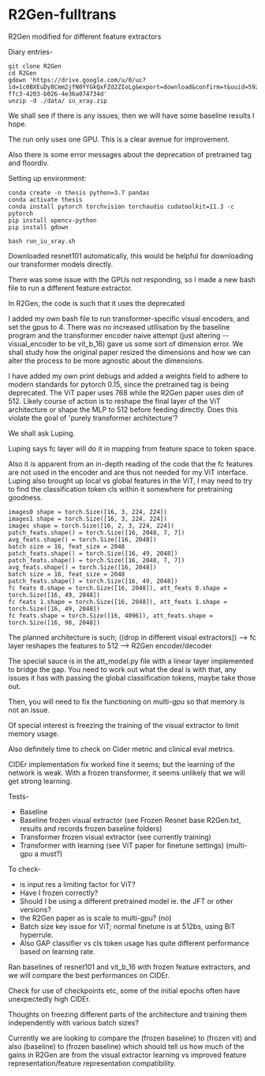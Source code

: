 # R2Gen-fulltrans
R2Gen modified for different feature extractors

Diary entries-
```shell
git clone R2Gen
cd R2Gen
gdown 'https://drive.google.com/u/0/uc?id=1c0BXEuDy8Cmm2jfN0YYGkQxFZd2ZIoLg&export=download&confirm=t&uuid=5926bb3d-ffc3-4203-b026-4e36a074734d'
unzip -d ./data/ iu_xray.zip

```
We shall see if there is any issues, then we will have some baseline results I hope.

The run only uses one GPU. This is a clear avenue for improvement.

Also there is some error messages about the deprecation of pretrained tag and floordiv.

Setting up environment:
```shell
conda create -n thesis python=3.7 pandas
conda activate thesis
conda install pytorch torchvision torchaudio cudatoolkit=11.3 -c pytorch
pip install opencv-python
pip install gdown

bash run_iu_xray.sh
```

Downloaded resnet101 automatically, this would be helpful for downloading our transformer models directly.

There was some issue with the GPUs not responding, so I made a new bash file to run a different feature extractor.

In R2Gen, the code is such that it uses the deprecated 

I added my own bash file to run transformer-specific visual encoders, and set the gpus to 4. There was no increased utilisation by the baseline program and the transformer encoder naive attempt (just altering --visual_encoder to be vit_b_16) gave us some sort of dimension error. We shall study how the original paper resized the dimensions and how we can alter the process to be more agnostic about the dimensions.


I have added my own print debugs and added a weights field to adhere to modern standards for pytorch 0.15, since the pretrained tag is being deprecated.
The ViT paper uses 768 while the R2Gen paper uses dim of 512. Likely course of action is to reshape the final layer of the ViT architecture or shape the MLP to 512 before feeding directly. Does this violate the goal of 'purely transformer architecture'?

We shall ask Luping.

Luping says fc layer will do it in mapping from feature space to token space.

Also it is apparent from an in-depth reading of the code that the fc features are not used in the encoder and are thus not needed for my ViT interface. Luping also brought up local vs global features in the ViT, I may need to try to find the classification token cls within it somewhere for pretraining goodness.


```shell
images0 shape = torch.Size([16, 3, 224, 224])
images1 shape = torch.Size([16, 3, 224, 224])
images shape = torch.Size([16, 2, 3, 224, 224])
patch_feats.shape() = torch.Size([16, 2048, 7, 7])
avg_feats.shape() = torch.Size([16, 2048])
batch size = 16, feat_size = 2048
patch_feats.shape() = torch.Size([16, 49, 2048])
patch_feats.shape() = torch.Size([16, 2048, 7, 7])
avg_feats.shape() = torch.Size([16, 2048])
batch size = 16, feat_size = 2048
patch_feats.shape() = torch.Size([16, 49, 2048])
fc feats 0.shape = torch.Size([16, 2048]), att_feats 0.shape = torch.Size([16, 49, 2048])
fc feats 1.shape = torch.Size([16, 2048]), att_feats 1.shape = torch.Size([16, 49, 2048])
fc feats.shape = torch.Size([16, 4096]), att_feats.shape = torch.Size([16, 98, 2048])
```


The planned architecture is such; ((drop in different visual extractors)) --> fc layer reshapes the features to 512 --> R2Gen encoder/decoder


The special sauce is in the att_model.py file with a linear layer implemented to bridge the gap. You need to work out what the deal is with that, any issues it has with passing the global classification tokens, maybe take those out.

Then, you will need to fix the functioning on multi-gpu so that memory is not an issue.

Of special interest is freezing the training of the visual extractor to limit memory usage.

Also definitely time to check on Cider metric and clinical eval metrics.

CIDEr implementation fix worked fine it seems; but the learning of the network is weak. With a frozen transformer, it seems unlikely that we will get strong learning.

Tests-
- Baseline
- Baseline frozen visual extractor (see Frozen Resnet base R2Gen.txt, results and records frozen baseline folders)
- Transformer frozen visual extractor (see currently training)
- Transformer with learning (see ViT paper for finetune settings) (multi-gpu a must?)

To check- 
- is input res a limiting factor for ViT?
- Have I frozen correctly?
- Should I be using a different pretrained model ie. the JFT or other versions?
- the R2Gen paper as is scale to multi-gpu?  (no)
- Batch size key issue for ViT; normal finetune is at 512bs, using BiT hyperrule.
- Also GAP classifier vs cls token usage has quite different performance based on learning rate.


Ran baselines of resnet101 and vit_b_16 with frozen feature extractors, and we will compare the best performances on CIDEr.

Check for use of checkpoints etc, some of the initial epochs often have unexpectedly high CIDEr.

Thoughts on freezing different parts of the architecture and training them independently with various batch sizes?

Currently we are looking to compare the (frozen baseline) to (frozen vit) and also (baseline) to (frozen baseline) which should tell us how much of the gains in R2Gen are from the visual extractor learning vs improved feature representation/feature representation compatibility.
